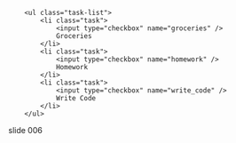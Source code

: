         

        <ul class="task-list">
            <li class="task">
                <input type="checkbox" name="groceries" />
                Groceries
            </li>
            <li class="task">
                <input type="checkbox" name="homework" />
                Homework
            </li>
            <li class="task">
                <input type="checkbox" name="write_code" />
                Write Code
            </li>
        </ul>
















































































slide 006
